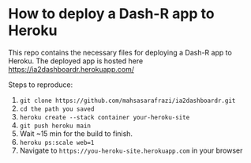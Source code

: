 # How to deploy a Dash-R app to Heroku

This repo contains the necessary files for deploying a Dash-R app to Heroku.
The deployed app is hosted here https://ia2dashboardr.herokuapp.com/

Steps to reproduce:

1. `git clone https://github.com/mahsasarafrazi/ia2dashboardr.git`
2. `cd the path you saved`
3. `heroku create --stack container your-heroku-site`
4. `git push heroku main`
5. Wait ~15 min for the build to finish.
6. `heroku ps:scale web=1`
7. Navigate to `https://you-heroku-site.herokuapp.com` in your browser
